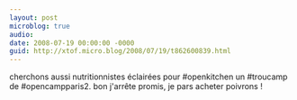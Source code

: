 ```yaml
---
layout: post
microblog: true
audio: 
date: 2008-07-19 00:00:00 -0000
guid: http://xtof.micro.blog/2008/07/19/t862600839.html
---
```

cherchons aussi nutritionnistes éclairées pour #openkitchen un #troucamp de #opencampparis2. bon j'arrête promis, je pars acheter poivrons !
